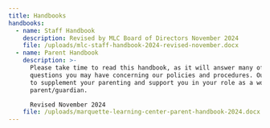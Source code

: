 ```yaml
---
title: Handbooks
handbooks:
  - name: Staff Handbook
    description: Revised by MLC Board of Directors November 2024
    file: /uploads/mlc-staff-handbook-2024-revised-november.docx
  - name: Parent Handbook
    description: >-
      Please take time to read this handbook, as it will answer many of the
      questions you may have concerning our policies and procedures. Our goal is
      to supplement your parenting and support you in your role as a working
      parent/guardian.

      Revised November 2024
    file: /uploads/marquette-learning-center-parent-handbook-2024.docx
---
```

